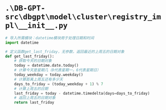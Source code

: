 # `.\DB-GPT-src\dbgpt\model\cluster\registry_impl\__init__.py`

```py
# 导入所需模块：datetime模块用于处理日期和时间
import datetime

# 定义函数get_last_friday，无参数，返回最近的上周五的日期对象
def get_last_friday():
    # 获取今天的日期对象
    today = datetime.date.today()
    # 计算今天是星期几（0代表星期一，6代表星期日）
    today_weekday = today.weekday()
    # 计算距离上周五还有多少天
    days_to_friday = (today_weekday + 1) % 7
    # 计算上周五的日期
    last_friday = today - datetime.timedelta(days=days_to_friday)
    # 返回上周五的日期对象
    return last_friday
```